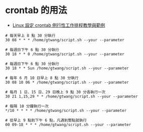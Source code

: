 # crontab 的用法

* [Linux 設定 crontab 例行性工作排程教學與範例](https://blog.gtwang.org/linux/linux-crontab-cron-job-tutorial-and-examples/)

```
# 每天早上 8 點 30 分執行
30 08 * * * /home/gtwang/script.sh --your --parameter

# 每週日下午 6 點 30 分執行
30 18 * * 0 /home/gtwang/script.sh --your --parameter

# 每週日下午 6 點 30 分執行
30 18 * * Sun /home/gtwang/script.sh --your --parameter

# 每年 6 月 10 日早上 8 點 30 分執行
30 08 10 06 * /home/gtwang/script.sh --your --parameter

# 每月 1 日、15 日、29 日晚上 9 點 30 分各執行一次
30 21 1,15,29 * * /home/gtwang/script.sh --your --parameter

# 每隔 10 分鐘執行一次
*/10 * * * * /home/gtwang/script.sh --your --parameter

# 從早上 9 點到下午 6 點，凡遇到整點就執行
00 09-18 * * * /home/gtwang/script.sh --your --parameter
```
